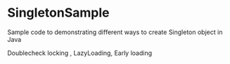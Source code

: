 # SingletonSample
Sample code to demonstrating different ways to create Singleton object in Java

Doublecheck locking , LazyLoading, Early loading

